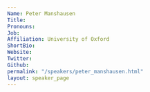 ```yaml
---
Name: Peter Manshausen
Title: 
Pronouns:  
Job: 
Affiliation: University of Oxford
ShortBio: 
Website: 
Twitter: 
Github: 
permalink: "/speakers/peter_manshausen.html"
layout: speaker_page
---
```


